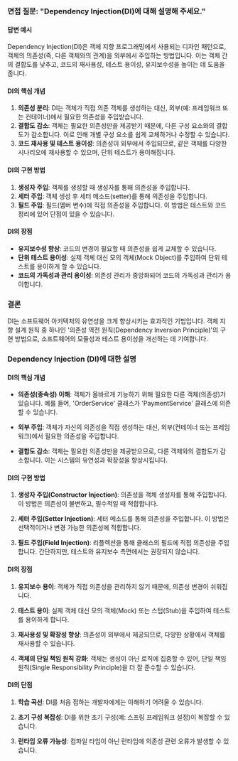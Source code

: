 ### 면접 질문: "Dependency Injection(DI)에 대해 설명해 주세요."

#### 답변 예시
Dependency Injection(DI)은 객체 지향 프로그래밍에서 사용되는 디자인 패턴으로, 객체의 의존성(즉, 다른 객체와의 관계)을 외부에서 주입하는 방법입니다. 이는 객체 간의 결합도를 낮추고, 코드의 재사용성, 테스트 용이성, 유지보수성을 높이는 데 도움을 줍니다.

#### DI의 핵심 개념
1. **의존성 분리**: DI는 객체가 직접 의존 객체를 생성하는 대신, 외부(예: 프레임워크 또는 컨테이너)에서 필요한 의존성을 주입받습니다.
2. **결합도 감소**: 객체는 필요한 의존성만을 제공받기 때문에, 다른 구성 요소와의 결합도가 감소합니다. 이로 인해 개별 구성 요소를 쉽게 교체하거나 수정할 수 있습니다.
3. **코드 재사용 및 테스트 용이성**: 의존성이 외부에서 주입되므로, 같은 객체를 다양한 시나리오에 재사용할 수 있으며, 단위 테스트가 용이해집니다.

#### DI의 구현 방법
1. **생성자 주입**: 객체를 생성할 때 생성자를 통해 의존성을 주입합니다.
2. **세터 주입**: 객체 생성 후 세터 메소드(setter)를 통해 의존성을 주입합니다.
3. **필드 주입**: 필드(멤버 변수)에 직접 의존성을 주입합니다. 이 방법은 테스트와 코드 정리에 있어 단점이 있을 수 있습니다.

#### DI의 장점
- **유지보수성 향상**: 코드의 변경이 필요할 때 의존성을 쉽게 교체할 수 있습니다.
- **단위 테스트 용이성**: 실제 객체 대신 모의 객체(Mock Object)를 주입하여 단위 테스트를 용이하게 할 수 있습니다.
- **코드의 가독성과 관리 용이성**: 의존성 관리가 중앙화되어 코드의 가독성과 관리가 용이합니다.

### 결론
DI는 소프트웨어 아키텍처의 유연성을 크게 향상시키는 효과적인 기법입니다. 객체 지향 설계 원칙 중 하나인 '의존성 역전 원칙(Dependency Inversion Principle)'의 구현 방법으로, 소프트웨어의 모듈성과 테스트 용이성을 개선하는 데 기여합니다.

### Dependency Injection (DI)에 대한 설명

#### DI의 핵심 개념
- **의존성(종속성) 이해**: 객체가 올바르게 기능하기 위해 필요한 다른 객체(의존성)가 있습니다. 예를 들어, 'OrderService' 클래스가 'PaymentService' 클래스에 의존할 수 있습니다.

- **외부 주입**: 객체가 자신의 의존성을 직접 생성하는 대신, 외부(컨테이너 또는 프레임워크)에서 필요한 의존성을 주입합니다.

- **결합도 감소**: 객체는 필요한 의존성만을 제공받으므로, 다른 객체와의 결합도가 감소합니다. 이는 시스템의 유연성과 확장성을 향상시킵니다.

#### DI의 구현 방법
1. **생성자 주입(Constructor Injection)**: 의존성을 객체 생성자를 통해 주입합니다. 이 방법은 의존성이 불변하고, 필수적일 때 적합합니다.

2. **세터 주입(Setter Injection)**: 세터 메소드를 통해 의존성을 주입합니다. 이 방법은 선택적이거나 변경 가능한 의존성에 적합합니다.

3. **필드 주입(Field Injection)**: 리플렉션을 통해 클래스의 필드에 직접 의존성을 주입합니다. 간단하지만, 테스트와 유지보수 측면에서는 권장되지 않습니다.

#### DI의 장점
1. **유지보수 용이**: 객체가 직접 의존성을 관리하지 않기 때문에, 의존성 변경이 쉬워집니다.

2. **테스트 용이**: 실제 객체 대신 모의 객체(Mock) 또는 스텁(Stub)을 주입하여 테스트를 용이하게 합니다.

3. **재사용성 및 확장성 향상**: 의존성이 외부에서 제공되므로, 다양한 상황에서 객체를 재사용할 수 있습니다.

4. **객체의 단일 책임 원칙 강화**: 객체는 생성이 아닌 로직에 집중할 수 있어, 단일 책임 원칙(Single Responsibility Principle)을 더 잘 준수할 수 있습니다.

#### DI의 단점
1. **학습 곡선**: DI를 처음 접하는 개발자에게는 이해하기 어려울 수 있습니다.

2. **초기 구성 복잡성**: DI를 위한 초기 구성(예: 스프링 프레임워크 설정)이 복잡할 수 있습니다.

3. **런타임 오류 가능성**: 컴파일 타임이 아닌 런타임에 의존성 관련 오류가 발생할 수 있습니다.

